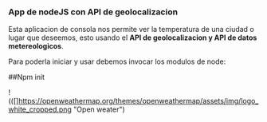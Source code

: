 ### App de nodeJS con API de geolocalizacion

Esta aplicacion de consola nos permite ver la temperatura de una ciudad o lugar que deseemos, esto usando el **API de geolocalizacion y API de datos metereologicos**.

Para poderla iniciar y usar debemos invocar los modulos de node:

##Npm init

!(([]https://openweathermap.org/themes/openweathermap/assets/img/logo_white_cropped.png "Open weater")
